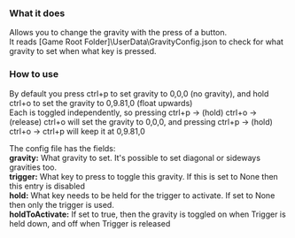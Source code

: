### What it does  
Allows you to change the gravity with the press of a button.  
It reads \[Game Root Folder\]\UserData\GravityConfig.json to check for what gravity to set when what key is pressed.  

### How to use  
By default you press ctrl+p to set gravity to 0,0,0 (no gravity), and hold ctrl+o to set the gravity to 0,9.81,0 (float upwards)  
Each is toggled independently, so pressing ctrl+p -> (hold) ctrl+o -> (release) ctrl+o will set the gravity to 0,0,0, and pressing ctrl+p -> (hold) ctrl+o -> ctrl+p will keep it at 0,9.81,0

The config file has the fields:  
**gravity:** What gravity to set. It's possible to set diagonal or sideways gravities too.  
**trigger:** What key to press to toggle this gravity. If this is set to None then this entry is disabled  
**hold:** What key needs to be held for the trigger to activate. If set to None then only the trigger is used.  
**holdToActivate:** If set to true, then the gravity is toggled on when Trigger is held down, and off when Trigger is released